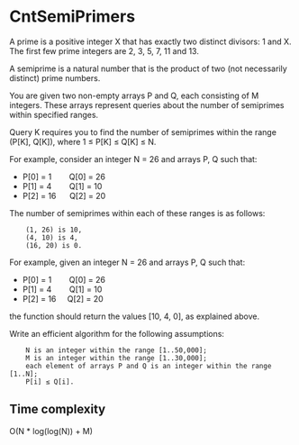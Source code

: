 # CntSemiPrimers

A prime is a positive integer X that has exactly two distinct divisors: 1 and X. The first few prime integers are 2, 3, 5, 7, 11 and 13.

A semiprime is a natural number that is the product of two (not necessarily distinct) prime numbers.

You are given two non-empty arrays P and Q, each consisting of M integers. These arrays represent queries about the number of semiprimes within specified ranges.

Query K requires you to find the number of semiprimes within the range (P[K], Q[K]), where 1 ≤ P[K] ≤ Q[K] ≤ N.

For example, consider an integer N = 26 and arrays P, Q such that:
   - P[0] = 1 &nbsp;&nbsp;&nbsp;&nbsp;&nbsp;&nbsp; Q[0] = 26
   - P[1] = 4 &nbsp;&nbsp;&nbsp;&nbsp;&nbsp;&nbsp; Q[1] = 10
   - P[2] = 16 &nbsp;&nbsp;&nbsp;&nbsp; Q[2] = 20

The number of semiprimes within each of these ranges is as follows:

        (1, 26) is 10,
        (4, 10) is 4,
        (16, 20) is 0.

For example, given an integer N = 26 and arrays P, Q such that:
   - P[0] = 1 &nbsp;&nbsp;&nbsp;&nbsp;&nbsp;&nbsp; Q[0] = 26
   - P[1] = 4 &nbsp;&nbsp;&nbsp;&nbsp;&nbsp;&nbsp; Q[1] = 10
   - P[2] = 16 &nbsp;&nbsp;&nbsp;&nbsp;Q[2] = 20

the function should return the values [10, 4, 0], as explained above.

Write an efficient algorithm for the following assumptions:

        N is an integer within the range [1..50,000];
        M is an integer within the range [1..30,000];
        each element of arrays P and Q is an integer within the range [1..N];
        P[i] ≤ Q[i].



## Time complexity
O(N * log(log(N)) + M) 
